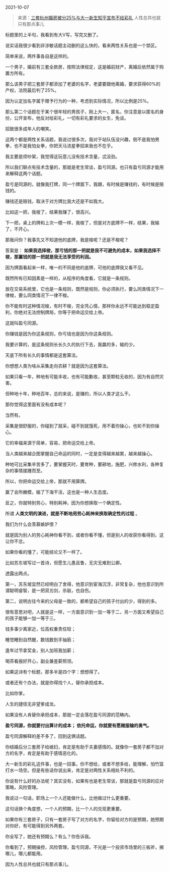2021-10-07

> 来源：[三套杭州婚房被分25%与大一新生知乎宣布不给彩礼](http://mp.weixin.qq.com/s?__biz=MzU3NDc5Nzc0NQ==&mid=2247507497&idx=2&sn=c8b2e7701a48f55cc94d51fedcf6933e&chksm=fd2e7cf7ca59f5e13bb7a4e4787eb11d94ba44628e64790fe00eba50533312bb6101f343e4f8&scene=27#wechat_redirect)
> 人性​总共也就只有那点事儿

标题里的上半句，我看到有大V写，写完又删了。  

  

说实话我很少看到非涉敏话题主动删的这么快的，看来两性关系也是一个禁区。

  

简单来说，两件事各自是这样的。  

  

一个男子，婚前有三套全款房，按照法律规定，这是婚前财产，离婚后依然属于购置方所有。

  

那么该男子把三套房子都添加了老婆的名字，老婆要跟他离婚，要求获得60%的产权，法院最后判了25%。  

  

因为认定加名字属于赠予行为的一种，考虑到实际情况，所以比例是25%。

  

那么第二个话题在于某个很年轻的男孩子，刚上大一，匿名，你注意是以匿名的身份，公开宣布，他反对给彩礼，一切有彩礼要求的女生，免谈。

  

招致很多成年人的嘲笑。

  

这两个都是两性关系话题，我说过很多次，我对于站队伍没兴趣，倒不是我怕男拳，也不是我怕女拳，你把天马流星拳招来我也不在乎。  

  

我主要是烦吵架，我觉得这玩意儿没有技术含量，忒没劲。  

  

所以我们聊点有技术含量的，那就是老生常谈，盈亏同源。也只有盈亏同源才能用来解释这两个话题。  

  

盈亏是同源的，就像我打牌，同一个牌面下，我跟，有时候是赚钱的，有时候是赔钱的。

  

赚钱还是赔钱，取决于对方牌比我大还是不如我大。

  

比如这一把，我梭了，结果我赚了，很高兴。  

  

下一把，桌上的牌和上次一模一样，我梭了，但是对方底牌不一样，结果，我输了，不开心。

  

那我问你？我事先又不知道他的底牌，我是梭呢？还是不梭呢？  

  

答案是： **如果我选择梭，那亏钱的那一把就是我不可避免的成本，如果我选择不梭，那赢钱的那一把就是我无法享受的利润。**  

  

因为牌面看起来一样，唯一的不同是他的底牌，可他的底牌我又看不见。

  

既然所有已知因素是一样的，从程序的角度看，它就是一条规则。  

  

放在交易系统里，它也是一条规则，既然是规则，你必须执行，要么同类情况下一律梭，要么同类情况下一律不梭。  

  

你不能有时这种情况梭，有时不梭，完全凭心情，那样你永远不可能达到稳定盈利，你绝对无法控制牌局，你等于把命运交给上帝。

  

这就叫盈亏同源。  

  

你赚钱是因为你这条规则，你亏钱也是因为你这条规则。

  

我要计算的，是这条规则长长久久的执行下去，我赢的多，输的少。  

  

天底下所有长久的事情都是这套算法。  

  

你想想人类为啥从采集走向农耕？就是因为这套算法。

  

如果只看一年，种地有可能丰收，也有可能歉收，甚至颗粒无收的，因为有自然灾害。

  

但种地十年，种地百年，总的来说，是赚的，所以人类才这么干。  

  

那你觉得这里面有没有成本呢？  

  

当然有。  

  

采集是很舒服的，你碰到了就采，碰不到就饿死，用不着你操心，也轮不到你操心。

  

它的幸福来源于简单，容易，把命运交给上帝。

  

当人类越来越企图掌握自己命运的同时，一定是变得越来越累，越来越操心。  

  

种地可比采集辛苦多了，要掌握天时，要育种，要耕地，施肥，兴修水利，各种复杂的事情接踵而至。

  

所以，你把命运交给上帝，那就不用算牌。  

  

赢了会所嫩模，输了下海干活，这也是一种人生态度。

  

反之，你就特别劳心，特别耗神，因为你想换取一个确定性。  

  

所谓 **人类文明的演进，就是不断地用劳心耗神来换取确定性的过程** 。

  

我们为什么会羡慕嫉妒恨？

  

就是因为别人的劳心耗神你看不到，或者你看不懂，但是别人的收获你看得到，这让你不忿。  

  

如果你看的懂了，可能结论又不一样了。  

  

比如苏东坡写过一首诗，但愿生儿愚且鲁，无灾无难到公卿。

  

透露出两点。

  

第一，苏东坡显然已经明白了舍得，他意识到宦海沉浮，非常复杂，他也意识到所谓聪明睿智，是一把双刃剑，杀敌，也自伤。

  

第二，说明古往今来的父母是一致的，都希望自己的孩子付出的少，得到的多。

  

很有意思对吧，人就是这一样，一方面意识到一加一等于二，另一方面又希望自己的孩子能够一加一等于三。

  

钱多事少离家近，位高权重责任轻；

睡觉睡到自然醒，数钱数到手抽筋；

逢年过节拿奖金，别人加班我加薪；

喝茶看报好开心，副业兼差薪照领。

  

如果这诗有个标题，那多半是四个字：想想得了。

  

或者还有个办法，就是你得找个人，替你承担成本。

  

比如你爹。  

  

人生的捷径无非望爹成龙。  

  

如果没有人肯替你承担成本，那就一定会落在盈亏同源的范畴内。

  

 **盈亏同源，你就要付出算计的成本； 依托命运，你就要有愿赌服输的勇气。**

  

盈亏同源解释的差不多了，回到这俩话题。

  

你结婚后分三套房子给媳妇，肯定是有助于夫妻感情的。就像你一套房子都不加对方的名字，肯定是有助于感情恶化的。  

  

大一新生的彩礼这件事，也是一回事。你不想给，或者不想多给，能理解，怕竹篮打水一场空。但是有些话你说出来，肯定是对两性关系相处不利的。  

  

你说有什么好的办法呢？其实没有，如果有也是老生常谈，那就是盈亏同源的应对策略，风险管理。  

  

我说过一句话，职场上一个人还能做什么，比他做过什么更重要。  

  

这句话换个角度想，一个人的预期，比一个人的兑现更重要。

  

如果你有三套房子，只有一套房子写了对方的名字，你留给对方的是预期，她预期对你好，有可能得到另外两套。

  

你全写了，她还有预期么？有么？你告诉我。  

  

你看到了，预期操控，风险管理，盈亏同源，不光是一个投资市场里的三板斧，搁哪儿，哪儿都能用。  

  

因为人性总共也就只有那点事儿。

